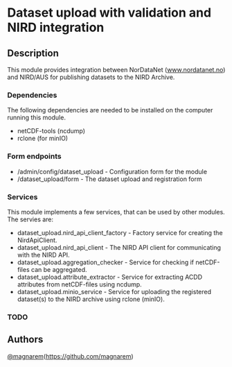 # Dataset upload with validation and NIRD integration

## Description
This module provides integration between NorDataNet (www.nordatanet.no) and NIRD/AUS
for publishing datasets to the NIRD Archive.

### Dependencies
The following dependencies are needed to be installed on the computer running this module.
* netCDF-tools (ncdump)
* rclone (for minIO)



### Form endpoints
* /admin/config/dataset_upload
                             - Configuration form for the module
* /dataset_upload/form
                             - The dataset upload and registration form

### Services
This module implements a few services, that can be used by other modules. The servies are:
* dataset_upload.nird_api_client_factory
                                       - Factory service for creating the NirdApiClient.
* dataset_upload.nird_api_client
                              - The NIRD API client for communicating with the NIRD API.
* dataset_upload.aggregation_checker
                              - Service for checking if netCDF-files can be aggregated.
* dataset_upload.attribute_extractor
                              - Service for extracting ACDD attributes from netCDF-files using ncdump.
* dataset_upload.minio_service
                              - Service for uploading the registered dataset(s) to the NIRD archive using rclone (minIO).

### TODO

## Authors

 [@magnarem](magnarem@met.no)(https://github.com/magnarem)
